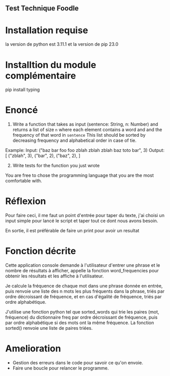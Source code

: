 ## Test Technique Foodle 

# Installation requise

la version de python est 3.11.1 et la version de pip 23.0

# Installtion du module complémentaire

pip install typing


# Enoncé

1) Write a function that takes as input (sentence: String, n: Number) 
and returns a list of size `n` where each element contains a word and and the frequency of that word in `sentence`
This list should be sorted by decreasing frequency and alphabetical order in case of tie.

Example: 
Input: ("baz bar foo foo zblah zblah zblah baz toto bar", 3)
Output: 
[
   ("zblah", 3),
   ("bar", 2),
   ("baz", 2),
]

2) Write tests for the function you just wrote

You are free to chose the programming language that you are the most comfortable with.

# Réflexion

Pour faire ceci,  il me faut un point d'entrée pour taper du texte, j'ai choisi un input simple pour lancé le script et taper tout ce dont nous avons besoin.

En sortie, il est préférable de faire un print pour avoir un resultat

# Fonction décrite

Cette application console demande à l'utilisateur d'entrer une phrase et le nombre de résultats à afficher, appelle la fonction word_frequencies pour obtenir les résultats et les affiche à l'utilisateur.

Je calcule la fréquence de chaque mot dans une phrase donnée en entrée, puis renvoie une liste des n mots les plus fréquents dans la phrase, triés par ordre décroissant de fréquence, et en cas d'égalité de fréquence, triés par ordre alphabétique.

J'utilise une fonction python tel que sorted_words qui trie les paires (mot, fréquence) du dictionnaire freq par ordre décroissant de fréquence, puis par ordre alphabétique si des mots ont la même fréquence. La fonction sorted() renvoie une liste de paires triées.

# Amelioration

- Gestion des erreurs dans le code pour savoir ce qu'on envoie.
- Faire une boucle pour relancer le programme.
